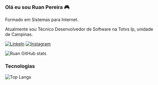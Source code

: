 ### Olá eu sou Ruan Pereira 🎮

Formado em Sistemas para Internet.

Atualmente sou Técnico Desenvolvedor de Software na Totvs Ip, unidade de Campinas.

[![LinkeIn](https://img.shields.io/badge/LinkedIn-0077B5?style=for-the-badge&logo=linkedin&logoColor=white)](https://www.linkedin.com/in/ruan-henrique-484b401a3/)
[![Instagram](https://img.shields.io/badge/Instagram-E4405F?style=for-the-badge&logo=instagram&logoColor=white)](https://www.instagram.com/ruanh_pereira/)


![Ruan GitHub stats](https://github-readme-stats.vercel.app/api?username=RuanHAPereira&show_icons=true&theme=dracula)

### Tecnologias

![Top Langs](https://github-readme-stats.vercel.app/api/top-langs/?username=RuanHAPereira&layout=compact)
